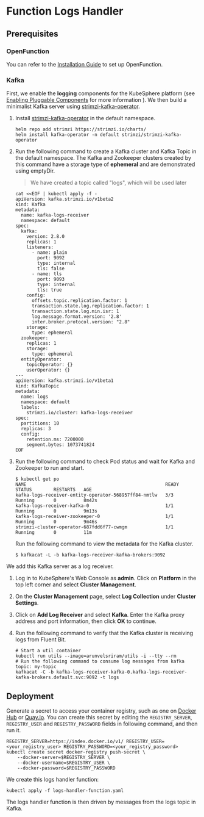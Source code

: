 # Function Logs Handler

## Prerequisites

### OpenFunction

You can refer to the [Installation Guide](https://github.com/OpenFunction/OpenFunction#readme) to set up OpenFunction.

### Kafka

First, we enable the **logging** components for the KubeSphere platform (see [Enabling Pluggable Components](https://kubesphere.io/docs/pluggable-components/) for more information ). We then build a minimalist Kafka server using [strimzi-kafka-operator](https://github.com/strimzi/strimzi-kafka-operator).

1. Install [strimzi-kafka-operator](https://github.com/strimzi/strimzi-kafka-operator) in the default namespace.

   ```shell
   helm repo add strimzi https://strimzi.io/charts/
   helm install kafka-operator -n default strimzi/strimzi-kafka-operator
   ```

2. Run the following command to create a Kafka cluster and Kafka Topic in the default namespace. The Kafka and Zookeeper clusters created by this command have a storage type of **ephemeral** and are demonstrated using emptyDir.

   > We have created a topic called "logs", which will be used later

   ```shell
   cat <<EOF | kubectl apply -f -
   apiVersion: kafka.strimzi.io/v1beta2
   kind: Kafka
   metadata:
     name: kafka-logs-receiver
     namespace: default
   spec:
     kafka:
       version: 2.8.0
       replicas: 1
       listeners:
         - name: plain
           port: 9092
           type: internal
           tls: false
         - name: tls
           port: 9093
           type: internal
           tls: true
       config:
         offsets.topic.replication.factor: 1
         transaction.state.log.replication.factor: 1
         transaction.state.log.min.isr: 1
         log.message.format.version: '2.8'
         inter.broker.protocol.version: "2.8"
       storage:
         type: ephemeral
     zookeeper:
       replicas: 1
       storage:
         type: ephemeral
     entityOperator:
       topicOperator: {}
       userOperator: {}
   ---
   apiVersion: kafka.strimzi.io/v1beta1
   kind: KafkaTopic
   metadata:
     name: logs
     namespace: default
     labels:
       strimzi.io/cluster: kafka-logs-receiver
   spec:
     partitions: 10
     replicas: 3
     config:
       retention.ms: 7200000
       segment.bytes: 1073741824
   EOF
   ```

3. Run the following command to check Pod status and wait for Kafka and Zookeeper to run and start.

   ```shell
   $ kubectl get po
   NAME                                                   READY   STATUS        RESTARTS   AGE
   kafka-logs-receiver-entity-operator-568957ff84-nmtlw   3/3     Running       0          8m42s
   kafka-logs-receiver-kafka-0                            1/1     Running       0          9m13s
   kafka-logs-receiver-zookeeper-0                        1/1     Running       0          9m46s
   strimzi-cluster-operator-687fdd6f77-cwmgm              1/1     Running       0          11m
   ```

   Run the following command to view the metadata for the Kafka cluster.

   ```shell
   $ kafkacat -L -b kafka-logs-receiver-kafka-brokers:9092
   ```

We add this Kafka server as a log receiver.

1. Log in to KubeSphere's Web Console as **admin**. Click on **Platform** in the top left corner and select **Cluster Management**.

2. On the **Cluster Management** page, select **Log Collection** under **Cluster Settings**.

3. Click on **Add Log Receiver** and select **Kafka**. Enter the Kafka proxy address and port information, then click **OK** to continue.

4. Run the following command to verify that the Kafka cluster is receiving logs from Fluent Bit.

   ```shell
   # Start a util container
   kubectl run utils --image=arunvelsriram/utils -i --tty --rm 
   # Run the following command to consume log messages from kafka topic: my-topic
   kafkacat -C -b kafka-logs-receiver-kafka-0.kafka-logs-receiver-kafka-brokers.default.svc:9092 -t logs
   ```

## Deployment

Generate a secret to access your container registry, such as one on [Docker Hub](https://hub.docker.com/) or [Quay.io](https://quay.io/). You can create this secret by editing the `REGISTRY_SERVER`, `REGISTRY_USER` and `REGISTRY_PASSWORD` fields in following command, and then run it.

```shell
REGISTRY_SERVER=https://index.docker.io/v1/ REGISTRY_USER=<your_registry_user> REGISTRY_PASSWORD=<your_registry_password>
kubectl create secret docker-registry push-secret \
    --docker-server=$REGISTRY_SERVER \
    --docker-username=$REGISTRY_USER \
    --docker-password=$REGISTRY_PASSWORD
```

We create this logs handler function:

```shell
kubectl apply -f logs-handler-function.yaml
```

The logs handler function is then driven by messages from the logs topic in Kafka.
